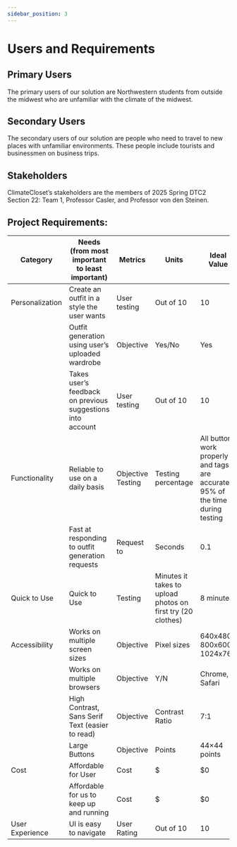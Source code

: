 ```yaml
---
sidebar_position: 3
---
```


# Users and Requirements

## Primary Users
The primary users of our solution are Northwestern students from outside the midwest who are unfamiliar with the climate of the midwest.

## Secondary Users
The secondary users of our solution are people who need to travel to new places with unfamiliar environments. These people include tourists and businessmen on business trips. 

## Stakeholders
ClimateCloset’s stakeholders are the members of 2025 Spring DTC2 Section 22: Team 1, Professor Casler, and Professor von den Steinen.

## Project Requirements:

| Category         | Needs (from most important to least important)                        | Metrics         | Units                                  | Ideal Value                | Allowable Value                  |
|------------------|------------------------------------------------------------------------|------------------|-----------------------------------------|-----------------------------|----------------------------------|
| Personalization  | Create an outfit in a style the user wants                            | User testing     | Out of 10                               | 10                          | 6.5                              |
|                  | Outfit generation using user’s uploaded wardrobe                      | Objective        | Yes/No                                  | Yes                         | Yes                              |
|                  | Takes user’s feedback on previous suggestions into account            | User testing     | Out of 10                               | 10                          | 6.5                              |
| Functionality    | Reliable to use on a daily basis                                      | Objective Testing| Testing percentage                      | All buttons work properly and tags are accurate 95% of the time during testing | All buttons work properly and tags are accurate 80% of the time during testing |
|                  | Fast at responding to outfit generation requests                      | Request to       | Seconds                                 | 0.1                         | 8.25 (Avg)                       |
| Quick to Use     | Quick to Use                                                           | Testing          | Minutes it takes to upload photos on first try (20 clothes) | 8 minutes                  | 10 minutes                       |
| Accessibility    | Works on multiple screen sizes                                        | Objective        | Pixel sizes                             | 640x480, 800x600, 1024x768  | 640x480, 800x600, 1024x768      |
|                  | Works on multiple browsers                                            | Objective        | Y/N                                     | Chrome, Safari              | Chrome, Safari                  |
|                  | High Contrast, Sans Serif Text (easier to read)                       | Objective        | Contrast Ratio                          | 7:1                         | 7:1                              |
|                  | Large Buttons                                                         | Objective        | Points                                  | 44×44 points                | 44×44 points                    |
| Cost             | Affordable for User                                                   | Cost             | $                                       | $0                          | $2 per month                    |
|                  | Affordable for us to keep up and running                              | Cost             | $                                       | $0                          | $1 per user per month           |
| User Experience  | UI is easy to navigate                                                | User Rating      | Out of 10                               | 10                          | 6.5                              |
